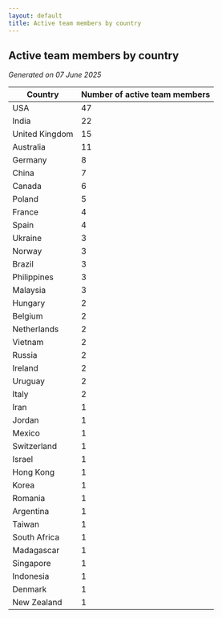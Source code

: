 ```yaml
---
layout: default
title: Active team members by country
---
```

## Active team members by country
*Generated on 07 June 2025*

| Country | Number of active team members |
| --- | --- |
| USA | 47 |
| India | 22 |
| United Kingdom | 15 |
| Australia | 11 |
| Germany | 8 |
| China | 7 |
| Canada | 6 |
| Poland | 5 |
| France | 4 |
| Spain | 4 |
| Ukraine | 3 |
| Norway | 3 |
| Brazil | 3 |
| Philippines | 3 |
| Malaysia | 3 |
| Hungary | 2 |
| Belgium | 2 |
| Netherlands | 2 |
| Vietnam | 2 |
| Russia | 2 |
| Ireland | 2 |
| Uruguay | 2 |
| Italy | 2 |
| Iran | 1 |
| Jordan | 1 |
| Mexico | 1 |
| Switzerland | 1 |
| Israel | 1 |
| Hong Kong | 1 |
| Korea | 1 |
| Romania | 1 |
| Argentina | 1 |
| Taiwan | 1 |
| South Africa | 1 |
| Madagascar | 1 |
| Singapore | 1 |
| Indonesia | 1 |
| Denmark | 1 |
| New Zealand | 1 |
